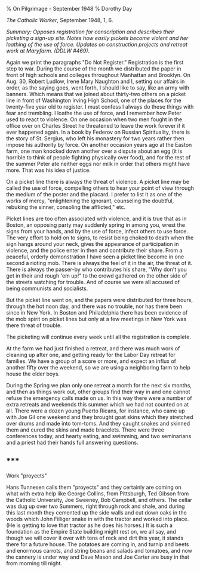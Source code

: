 % On Pilgrimage - September 1948
% Dorothy Day

*The Catholic Worker*, September 1948, 1, 6.

*Summary: Opposes registration for conscription and describes their
picketing a sign-up site. Notes how easily pickets become violent and
her loathing of the use of force. Updates on construction projects and
retreat work at Maryfarm. (DDLW \#469).*

Again we print the paragraphs "Do Not Register." Registration is the
first step to war. During the course of the month we distributed the
paper in front of high schools and colleges throughout Manhattan and
Brooklyn. On Aug. 30, Robert Ludlow, Irene Mary Naughton and I, setting
our affairs in order, as the saying goes, went forth, I should like to
say, like an army with banners. Which means that we joined about
thirty-two others on a picket line in front of Washington Irving High
School, one of the places for the twenty-five year old to register. I
must confess I always do these things with fear and trembling. I loathe
the use of force, and I remember how Peter used to react to violence. On
one occasion when two men fought in the office over on Charles Street he
threatened to leave the work forever if it ever happened again. In a
book by Federov on Russian Spirituality, there is the story of St.
Sergius, who left his monastery for two years rather then impose his
authority by force. On another occasion years ago at the Easton farm,
one man knocked down another over a dispute about an egg (it is horrible
to think of people fighting physically over food), and for the rest of
the summer Peter ate neither eggs nor milk in order that others might
have more. That was his idea of justice.

On a picket line there is always the threat of violence. A picket line
may be called the use of force, compelling others to hear your point of
view through the medium of the poster and the placard. I prefer to list
it as one of the works of mercy, "enlightening the ignorant, counseling
the doubtful, rebuking the sinner, consoling the afflicted," etc.

Picket lines are too often associated with violence, and it is true that
as in Boston, an opposing party may suddenly spring in among you, wrest
the signs from your hands, and by the use of force, infect others to use
force. The very effort to hold on to signs, to resist being choked to
death when the sign hangs around your neck, gives the appearance of
participation in violence, and the police enter in then and contribute
their share. From a peaceful, orderly demonstration I have seen a picket
line become in one second a rioting mob. There is always the feel of it
in the air, the threat of it. There is always the passer-by who
contributes his share, "Why don't you get in their and rough 'em up!" to
the crowd gathered on the other side of the streets watching for
trouble. And of course we were all accused of being communists and
socialists.

But the picket line went on, and the papers were distributed for three
hours, through the hot noon day, and there was no trouble, nor has there
been since in New York. In Boston and Philadelphia there has been
evidence of the mob spirit on picket lines but only at a few meetings in
New York was there threat of trouble.

The picketing will continue every week until all the registration is
complete.

At the farm we had just finished a retreat, and there was much work of
cleaning up after one, and getting ready for the Labor Day retreat for
families. We have a group of a score or more, and expect an influx of
another fifty over the weekend, so we are using a neighboring farm to
help house the older boys.

During the Spring we plan only one retreat a month for the next six
months, and then as things work out, other groups find their way in and
one cannot refuse the emergency calls made on us. In this way there were
a number of extra retreats and weekends this summer which we had not
counted on at all. There were a dozen young Puerto Ricans, for instance,
who came up with Joe Gil one weekend and they brought goat skins which
they stretched over drums and made into tom-toms. And they caught snakes
and skinned them and cured the skins and made bracelets. There were
three conferences today, and hearty eating, and swimming, and two
seminarians and a priest had their hands full answering questions.

\*\*\*
---

Work "proyects"

Hans Tunnesen calls them "proyects" and they certainly are coming on
what with extra help like George Collins, from Pittsburgh, Ted Gibson
from the Catholic University, Joe Sweeney, Bob Campbell, and others. The
cellar was dug up over two Summers, right through rock and shale, and
during this last month they cemented up the side walls and cut down oaks
in the woods which John Filliger snake in with the tractor and worked
into place. (He is getting to love that tractor as he does his horses.)
It is such a foundation as the Empire State building might rest on, we
all say, and though we will cover it over with tons of rock and dirt
this year, it stands there for a future house. The potatoes are coming
in, and turnip and beets and enormous carrots, and string beans and
salads and tomatoes, and now the cannery is under way and Dave Mason and
Joe Carter are busy in that from morning till night.
